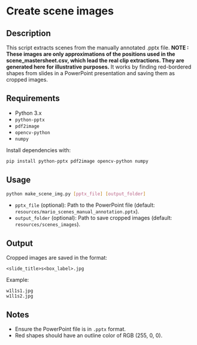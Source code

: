 # Create scene images

## Description
This script extracts scenes from the manually annotated .pptx file. **NOTE : These images are only approximations of the positions used in the scene_mastersheet.csv, which lead the real clip extractions. They are generated here for illustrative purposes.**
It works by finding red-bordered shapes from slides in a PowerPoint presentation and saving them as cropped images.

## Requirements
- Python 3.x
- `python-pptx`
- `pdf2image`
- `opencv-python`
- `numpy`

Install dependencies with:

```bash
pip install python-pptx pdf2image opencv-python numpy
```

## Usage

```bash
python make_scene_img.py [pptx_file] [output_folder]
```

- `pptx_file` (optional): Path to the PowerPoint file (default: `resources/mario_scenes_manual_annotation.pptx`).
- `output_folder` (optional): Path to save cropped images (default: `resources/scenes_images`).

## Output
Cropped images are saved in the format:

```
<slide_title>s<box_label>.jpg
```

Example:

```
w1l1s1.jpg
w1l1s2.jpg
```

## Notes
- Ensure the PowerPoint file is in `.pptx` format.
- Red shapes should have an outline color of RGB (255, 0, 0).

